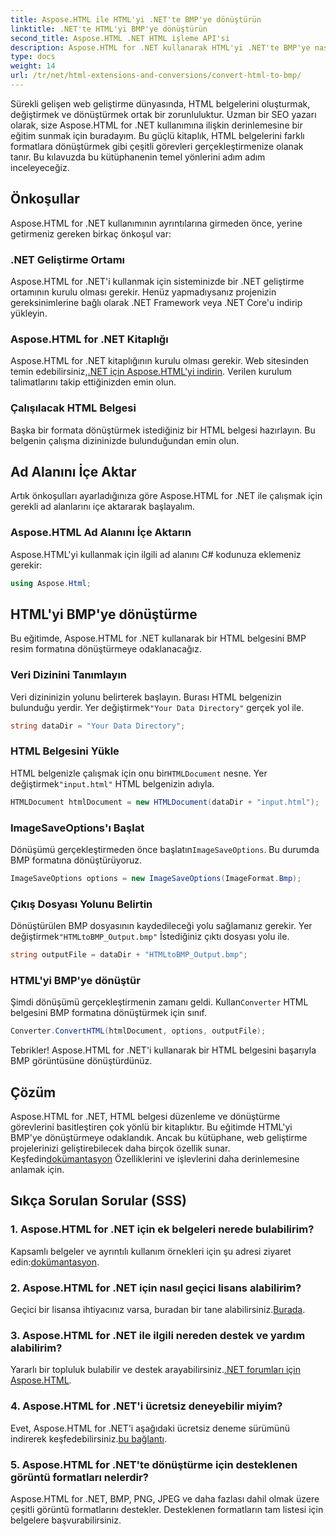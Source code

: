 ```yaml
---
title: Aspose.HTML ile HTML'yi .NET'te BMP'ye dönüştürün
linktitle: .NET'te HTML'yi BMP'ye dönüştürün
second_title: Aspose.HTML .NET HTML işleme API'si
description: Aspose.HTML for .NET kullanarak HTML'yi .NET'te BMP'ye nasıl dönüştüreceğinizi öğrenin. Aspose.HTML for .NET'ten Yararlanmak için web geliştiricilerine yönelik kapsamlı kılavuz.
type: docs
weight: 14
url: /tr/net/html-extensions-and-conversions/convert-html-to-bmp/
---
```

Sürekli gelişen web geliştirme dünyasında, HTML belgelerini oluşturmak, değiştirmek ve dönüştürmek ortak bir zorunluluktur. Uzman bir SEO yazarı olarak, size Aspose.HTML for .NET kullanımına ilişkin derinlemesine bir eğitim sunmak için buradayım. Bu güçlü kitaplık, HTML belgelerini farklı formatlara dönüştürmek gibi çeşitli görevleri gerçekleştirmenize olanak tanır. Bu kılavuzda bu kütüphanenin temel yönlerini adım adım inceleyeceğiz.

## Önkoşullar

Aspose.HTML for .NET kullanımının ayrıntılarına girmeden önce, yerine getirmeniz gereken birkaç önkoşul var:

### .NET Geliştirme Ortamı

Aspose.HTML for .NET'i kullanmak için sisteminizde bir .NET geliştirme ortamının kurulu olması gerekir. Henüz yapmadıysanız projenizin gereksinimlerine bağlı olarak .NET Framework veya .NET Core'u indirip yükleyin.

### Aspose.HTML for .NET Kitaplığı

 Aspose.HTML for .NET kitaplığının kurulu olması gerekir. Web sitesinden temin edebilirsiniz,[.NET için Aspose.HTML'yi indirin](https://releases.aspose.com/html/net/). Verilen kurulum talimatlarını takip ettiğinizden emin olun.

### Çalışılacak HTML Belgesi

Başka bir formata dönüştürmek istediğiniz bir HTML belgesi hazırlayın. Bu belgenin çalışma dizininizde bulunduğundan emin olun.

## Ad Alanını İçe Aktar

Artık önkoşulları ayarladığınıza göre Aspose.HTML for .NET ile çalışmak için gerekli ad alanlarını içe aktararak başlayalım.

### Aspose.HTML Ad Alanını İçe Aktarın

Aspose.HTML'yi kullanmak için ilgili ad alanını C# kodunuza eklemeniz gerekir:

```csharp
using Aspose.Html;
```

## HTML'yi BMP'ye dönüştürme

Bu eğitimde, Aspose.HTML for .NET kullanarak bir HTML belgesini BMP resim formatına dönüştürmeye odaklanacağız.

### Veri Dizinini Tanımlayın

 Veri dizininizin yolunu belirterek başlayın. Burası HTML belgenizin bulunduğu yerdir. Yer değiştirmek`"Your Data Directory"` gerçek yol ile.

```csharp
string dataDir = "Your Data Directory";
```

### HTML Belgesini Yükle

 HTML belgenizle çalışmak için onu bir`HTMLDocument` nesne. Yer değiştirmek`"input.html"` HTML belgenizin adıyla.

```csharp
HTMLDocument htmlDocument = new HTMLDocument(dataDir + "input.html");
```

### ImageSaveOptions'ı Başlat

 Dönüşümü gerçekleştirmeden önce başlatın`ImageSaveOptions`. Bu durumda BMP formatına dönüştürüyoruz.

```csharp
ImageSaveOptions options = new ImageSaveOptions(ImageFormat.Bmp);
```

### Çıkış Dosyası Yolunu Belirtin

 Dönüştürülen BMP dosyasının kaydedileceği yolu sağlamanız gerekir. Yer değiştirmek`"HTMLtoBMP_Output.bmp"` İstediğiniz çıktı dosyası yolu ile.

```csharp
string outputFile = dataDir + "HTMLtoBMP_Output.bmp";
```

### HTML'yi BMP'ye dönüştür

 Şimdi dönüşümü gerçekleştirmenin zamanı geldi. Kullan`Converter` HTML belgesini BMP formatına dönüştürmek için sınıf.

```csharp
Converter.ConvertHTML(htmlDocument, options, outputFile);
```

Tebrikler! Aspose.HTML for .NET'i kullanarak bir HTML belgesini başarıyla BMP görüntüsüne dönüştürdünüz.

## Çözüm

Aspose.HTML for .NET, HTML belgesi düzenleme ve dönüştürme görevlerini basitleştiren çok yönlü bir kitaplıktır. Bu eğitimde HTML'yi BMP'ye dönüştürmeye odaklandık. Ancak bu kütüphane, web geliştirme projelerinizi geliştirebilecek daha birçok özellik sunar. Keşfedin[dokümantasyon](https://reference.aspose.com/html/net/) Özelliklerini ve işlevlerini daha derinlemesine anlamak için.

## Sıkça Sorulan Sorular (SSS)

### 1. Aspose.HTML for .NET için ek belgeleri nerede bulabilirim?

 Kapsamlı belgeler ve ayrıntılı kullanım örnekleri için şu adresi ziyaret edin:[dokümantasyon](https://reference.aspose.com/html/net/).

### 2. Aspose.HTML for .NET için nasıl geçici lisans alabilirim?

Geçici bir lisansa ihtiyacınız varsa, buradan bir tane alabilirsiniz.[Burada](https://purchase.aspose.com/temporary-license/).

### 3. Aspose.HTML for .NET ile ilgili nereden destek ve yardım alabilirim?

 Yararlı bir topluluk bulabilir ve destek arayabilirsiniz.[.NET forumları için Aspose.HTML](https://forum.aspose.com/).

### 4. Aspose.HTML for .NET'i ücretsiz deneyebilir miyim?

 Evet, Aspose.HTML for .NET'i aşağıdaki ücretsiz deneme sürümünü indirerek keşfedebilirsiniz.[bu bağlantı](https://releases.aspose.com/).

### 5. Aspose.HTML for .NET'te dönüştürme için desteklenen görüntü formatları nelerdir?

Aspose.HTML for .NET, BMP, PNG, JPEG ve daha fazlası dahil olmak üzere çeşitli görüntü formatlarını destekler. Desteklenen formatların tam listesi için belgelere başvurabilirsiniz.
